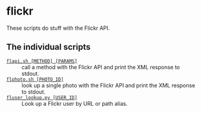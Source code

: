 # flickr

These scripts do stuff with the Flickr API.

## The individual scripts

<!-- [[[cog

# This adds the root of the repo to the PATH, which has cog_helpers.py
from os.path import abspath, dirname
import sys

sys.path.append(abspath(dirname(dirname("."))))

import cog_helpers

folder_name = "flickr"

scripts = [
    {
        "usage": "flapi.sh [METHOD] [PARAMS]",
        "description": """
        call a method with the Flickr API and print the XML response to stdout.
        """,
    },
    {
        "usage": "flphoto.sh [PHOTO_ID]",
        "description": """
        look up a single photo with the Flickr API and print the XML response to stdout.
        """,
    },
    {
        "usage": "fluser_lookup.py [USER_ID]",
        "description": """
        Look up a Flickr user by URL or path alias.
        """,
    },
]

cog_helpers.create_description_table(folder_name=folder_name, scripts=scripts)

]]]-->
<dl>
  <dt>
    <a href="https://github.com/alexwlchan/scripts/blob/main/flickr/flapi.sh">
      <code>flapi.sh [METHOD] [PARAMS]</code>
    </a>
  </dt>
  <dd>
    call a method with the Flickr API and print the XML response to stdout.
  </dd>

  <dt>
    <a href="https://github.com/alexwlchan/scripts/blob/main/flickr/flphoto.sh">
      <code>flphoto.sh [PHOTO_ID]</code>
    </a>
  </dt>
  <dd>
    look up a single photo with the Flickr API and print the XML response to stdout.
  </dd>

  <dt>
    <a href="https://github.com/alexwlchan/scripts/blob/main/flickr/fluser_lookup.py">
      <code>fluser_lookup.py [USER_ID]</code>
    </a>
  </dt>
  <dd>
    Look up a Flickr user by URL or path alias.
  </dd>
</dl>
<!-- [[[end]]] (checksum: 37fb345f2f059bad0669a7c8411516b9) -->
